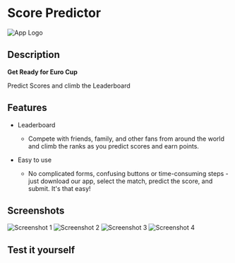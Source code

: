 # Score Predictor

![App Logo](https://firebasestorage.googleapis.com/v0/b/the-score-predictor.appspot.com/o/logo.png?alt=media&token=23bd910d-9168-497c-885e-d12b4ee02c58&_gl=1*6pci7z*_ga*MTY0NzE1NjYyMi4xNjk3NDAyNjM1*_ga_CW55HF8NVT*MTY5NzQwMjYzNS4xLjEuMTY5NzQwMjgwMC40MC4wLjA.)


## Description
**Get Ready for Euro Cup**

Predict Scores and climb the Leaderboard

## Features

- Leaderboard 
  
  - Compete with friends, family, and other fans from around the world and climb the ranks as you predict scores and earn points.

- Easy to use
  
  - No complicated forms, confusing buttons or time-consuming steps - just download our app, select the match, predict the score, and submit. It's that easy!

## Screenshots

![Screenshot 1](https://firebasestorage.googleapis.com/v0/b/the-score-predictor.appspot.com/o/2%20-A.png?alt=media&token=b14dfca2-845a-4af6-8aff-1244e4e58422&_gl=1*11l96g9*_ga*MTY0NzE1NjYyMi4xNjk3NDAyNjM1*_ga_CW55HF8NVT*MTY5NzQwMjYzNS4xLjEuMTY5NzQwMzUyNi4zOS4wLjA.)
![Screenshot 2](https://firebasestorage.googleapis.com/v0/b/the-score-predictor.appspot.com/o/2%20-%20B.png?alt=media&token=be4e4cf1-4dd2-4c77-8b90-6cc04a4d0d94&_gl=1*6a56zg*_ga*MTY0NzE1NjYyMi4xNjk3NDAyNjM1*_ga_CW55HF8NVT*MTY5NzQwMjYzNS4xLjEuMTY5NzQwMzUyOS4zNi4wLjA.)
![Screenshot 3](https://firebasestorage.googleapis.com/v0/b/the-score-predictor.appspot.com/o/2%20-%20C.png?alt=media&token=a364932e-21dd-4128-a3d9-07f089ac4ab8&_gl=1*cdptsv*_ga*MTY0NzE1NjYyMi4xNjk3NDAyNjM1*_ga_CW55HF8NVT*MTY5NzQwMjYzNS4xLjEuMTY5NzQwMzUzMS4zNC4wLjA.)
![Screenshot 4](https://firebasestorage.googleapis.com/v0/b/the-score-predictor.appspot.com/o/3.png?alt=media&token=036046b1-603e-47fa-9827-6d45e44bd58b&_gl=1*hamcs0*_ga*MTY0NzE1NjYyMi4xNjk3NDAyNjM1*_ga_CW55HF8NVT*MTY5NzQwMjYzNS4xLjEuMTY5NzQwMzgwMC40Ni4wLjA.)


## Test it yourself

